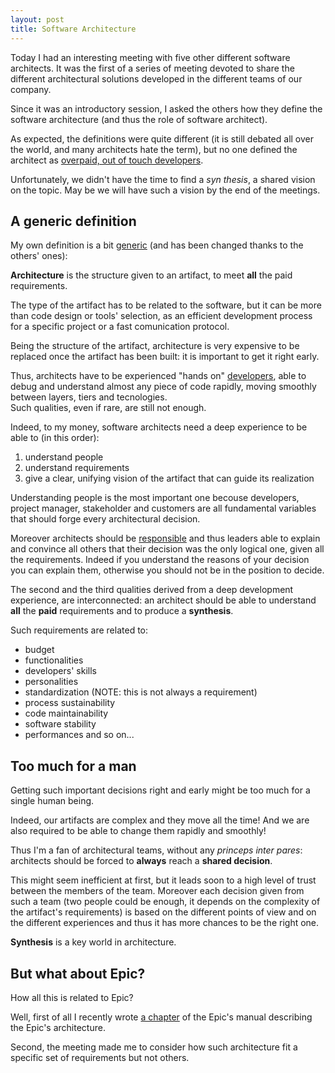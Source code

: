 ```yaml
---
layout: post
title: Software Architecture
---
```

Today I had an interesting meeting with five other different software 
architects. It was the first of a series of meeting devoted to share the 
different architectural solutions developed in the different teams of our 
company.

Since it was an introductory session, I asked the others how they define the
software architecture (and thus the role of software architect).

As expected, the definitions were quite different (it is still debated all over
the world, and many architects hate the term), but no one defined the architect
as [overpaid, out of touch developers][1].

Unfortunately, we didn't have the time to find a _syn thesis_, a shared vision
on the topic. May be we will have such a vision by the end of the meetings.

A generic definition
--------------------
My own definition is a bit [generic][2] (and has been changed thanks to the 
others' ones):

**Architecture** is the structure given to an artifact, to meet **all** the paid 
requirements.

The type of the artifact has to be related to the software, but it can be more 
than code design or tools' selection, as an efficient development process for 
a specific project or a fast comunication protocol.

Being the structure of the artifact, architecture is very expensive to be
replaced once the artifact has been built: it is important to get it right early.

Thus, architects have to be experienced "hands on" [developers][3], able to 
debug and understand almost any piece of code rapidly, moving smoothly between 
layers, tiers and tecnologies.  
Such qualities, even if rare, are still not enough.

Indeed, to my money, software architects need a deep experience to be able to 
(in this order):

1. understand people
2. understand requirements
3. give a clear, unifying vision of the artifact that can guide its realization

Understanding people is the most important one becouse developers, project 
manager, stakeholder and customers are all fundamental variables that should 
forge every architectural decision.

Moreover architects should be [responsible][4] and thus leaders able to
explain and convince all others that their decision was the only logical one,
given all the requirements. Indeed if you understand the reasons of your 
decision you can explain them, otherwise you should not be in the position to 
decide.

The second and the third qualities derived from a deep development experience,
are interconnected: an architect should be able to understand **all** the 
**paid** requirements and to produce a **synthesis**.

Such requirements are related to:

* budget
* functionalities
* developers' skills
* personalities
* standardization (NOTE: this is not always a requirement)
* process sustainability
* code maintainability
* software stability
* performances and so on...

Too much for a man
------------------
Getting such important decisions right and early might be too much for a single 
human being.

Indeed, our artifacts are complex and they move all the time! And we are also 
required to be able to change them rapidly and smoothly!

Thus I'm a fan of architectural teams, without any _princeps inter pares_: 
architects should be forced to **always** reach a **shared decision**.

This might seem inefficient at first, but it leads soon to a high level of trust
between the members of the team. Moreover each decision given from such a team
(two people could be enough, it depends on the complexity of the artifact's 
requirements) is based on the different points of view and on the 
different experiences and thus it has more chances to be the right one.

**Synthesis** is a key world in architecture.

But what about Epic?
--------------------
How all this is related to Epic?

Well, first of all I recently wrote [a chapter][5] of the Epic's manual 
describing the Epic's architecture.

Second, the meeting made me to consider how such architecture fit a specific
set of requirements but not others.


[1]: http://blogs.tedneward.com/2007/09/20/Hard+Questions+About+Architects.aspx "Hard Questions About Architects"
[2]: http://en.wikipedia.org/wiki/Generic_programming "Generic programming"
[3]: http://reprog.wordpress.com/2010/03/21/the-hacker-the-architect-and-the-superhero-three-completely-different-ways-to-be-an-excellent-programmer/ "The hacker, the architect and the superhero: three completely different ways to be an excellent programmer"
[4]: http://www.tesio.it/2010/09/leadership-and-responsibility.html "Leadership and Responsibility"
[5]: http://epic.tesio.it/doc/the_bellis_perennis.html "The bellis perennis"
